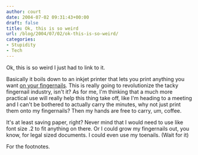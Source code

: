 ```yaml
---
author: court
date: 2004-07-02 09:31:43+00:00
draft: false
title: Ok, this is so weird
url: /blog/2004/07/02/ok-this-is-so-weird/
categories:
- Stupidity
- Tech
---
```


Ok, this is so weird I just had to link to it.

Basically it boils down to an inkjet printer that lets you print anything you want [on your fingernails](http://www.gizmodo.com/archives/imaginail-nailjet-pro-017121.php).  This is really going to revolutionize the tacky fingernail industry, isn't it?  As for me, I'm thinking that a much more practical use will really help this thing take off, like I'm heading to a meeting and I can't be bothered to actually carry the minutes, why not just print them onto my fingernails?  Then my hands are free to carry, um, coffee.

It's at least saving paper, right?  Never mind that I would need to use like font size .2 to fit anything on there.  Or I could grow my fingernails out, you know, for legal sized documents.  I could even use my toenails.  (Wait for it)

For the footnotes.
